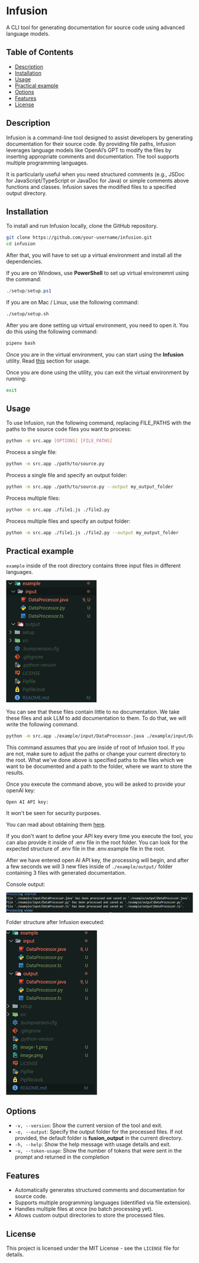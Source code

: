 # Infusion

A CLI tool for generating documentation for source code using advanced language models.

## Table of Contents
- [Description](#description)
- [Installation](#installation)
- [Usage](#usage)
- [Practical example](#practical-example)
- [Options](#options)
- [Features](#features)
- [License](#license)

## Description

Infusion is a command-line tool designed to assist developers by generating documentation for their source code. By providing file paths, Infusion leverages language models like OpenAI’s GPT to modify the files by inserting appropriate comments and documentation. The tool supports multiple programming languages.

It is particularly useful when you need structured comments (e.g., JSDoc for JavaScript/TypeScript or JavaDoc for Java) or simple comments above functions and classes. Infusion saves the modified files to a specified output directory.

## Installation

To install and run Infusion locally, clone the GitHub repository.

```bash
git clone https://github.com/your-username/infusion.git
cd infusion
```

After that, you will have to set up a virtual environment and install all the dependencies. 

If you are on Windows, use **PowerShell** to set up virtual environemnt using the command:
```powershell
./setup/setup.ps1
```

If you are on Mac / Linux, use the following command:
```bash
./setup/setup.sh
```

After you are done setting up virtual environment, you need to open it. You do this using the following command:
```bash
pipenv bash
```

Once you are in the virtual environment, you can start using the **Infusion** utility. Read [this](#usage) section for usage. 

Once you are done using the utility, you can exit the virtual environment by running:
```bash
exit
```

## Usage

To use Infusion, run the following command, replacing FILE_PATHS with the paths to the source code files you want to process:
```bash
python -m src.app [OPTIONS] [FILE_PATHS]
```

Process a single file:
```bash
python -m src.app ./path/to/source.py
```

Process a single file and specify an output folder:
```bash
python -m src.app ./path/to/source.py --output my_output_folder
```

Process multiple files:
```bash
python -m src.app ./file1.js ./file2.py
```

Process multiple files and specify an output folder:
```bash
python -m src.app ./file1.js ./file2.py --output my_output_folder
```

## Practical example

`example` inside of the root directory contains three input files in different languages. 

![alt text](example_folder_structure_1.png)

You can see that these files contain little to no documentation. We take these files and ask LLM to add documentation to them. To do that, we will write the following command. 

```bash
python -m src.app ./example/input/DataProcessor.java ./example/input/DataProcessor.py ./example/input/DataProcessor.ts --output ./example/output
```
This command assumes that you are inside of root of Infusion tool. If you are not, make sure to adjust the paths or change your current directory to the root.
What we've done above is specified paths to the files which we want to be documented and a path to the folder, where we want to store the results.

Once you execute the command above, you will be asked to provide your openAI key:
```bash
Open AI API key:
```
It won't be seen for security purposes.

You can read about obtaining them [here](https://community.openai.com/t/how-to-generate-openai-api-key/401363).

If you don't want to define your API key every time you execute the tool, you can also provide it inside of .env file in the root folder. You can look for the expected structure of .env file in the .env.example file in the root. 

After we have entered open AI API key, the processing will begin, and after a few seconds we will 3 new files inside of `./example/output/` folder containing 3 files with generated documentation. 

Console output:

![alt text](example_console_output.png)

Folder structure after Infusion executed:

![alt text](example_folder_structure_2.png)

## Options
- `-v, --version`: Show the current version of the tool and exit.
- `-o, --output`: Specify the output folder for the processed files. If not provided, the default folder is **fusion_output** in the current directory.
- `-h, --help`: Show the help message with usage details and exit.
- `-u, --token-usage`: Show the number of tokens that were sent in the prompt and returned in the completion

## Features
- Automatically generates structured comments and documentation for source code.
- Supports multiple programming languages (identified via file extension).
- Handles multiple files at once (no batch processing yet).
- Allows custom output directories to store the processed files.

## License
This project is licensed under the MIT License - see the `LICENSE` file for details.
